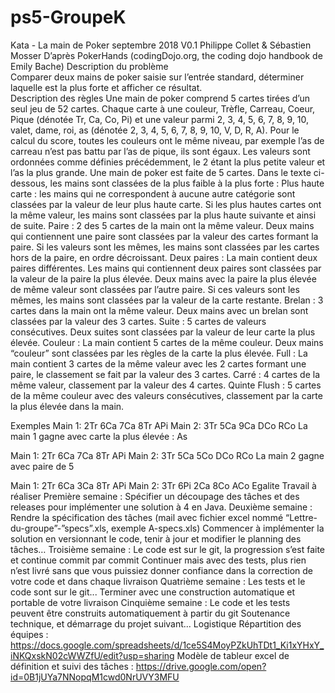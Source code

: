 # ps5-GroupeK
Kata - La main de Poker
septembre 2018
V0.1
Philippe Collet & Sébastien Mosser
D’après PokerHands (codingDojo.org, the coding dojo handbook de Emily Bache)
Description du problème		 	 	 		
Comparer deux mains de poker saisie sur l’entrée standard, déterminer laquelle est la plus forte et afficher ce résultat.			
Description des règles
Une main de poker comprend 5 cartes tirées d’un seul jeu de 52 cartes. Chaque carte à une couleur, Trèfle, Carreau, Coeur, Pique (dénotée Tr, Ca, Co, Pi) et une valeur parmi 2, 3, 4, 5, 6, 7, 8, 9, 10, valet, dame, roi, as (dénotée 2, 3, 4, 5, 6, 7, 8, 9, 10, V, D, R, A). Pour le calcul du score, toutes les couleurs ont le même niveau, par exemple l’as de carreau n’est pas battu par l’as de pique, ils sont égaux. Les valeurs sont ordonnées comme définies précédemment, le 2 étant la plus petite valeur et l’as la plus grande.
Une main de poker est faite de 5 cartes. Dans le texte ci-dessous, les mains sont classées de la plus faible à la plus forte :
Plus haute carte : les mains qui ne correspondent à aucune autre catégorie sont classées par la valeur de leur plus haute carte. Si les plus hautes cartes ont la même valeur, les mains sont classées par la plus haute suivante et ainsi de suite.
Paire : 2 des 5 cartes de la main ont la même valeur. Deux mains qui contiennent une paire sont classées par la valeur des cartes formant la paire. Si les valeurs sont les mêmes, les mains sont classées par les cartes hors de la paire, en ordre décroissant.
Deux paires : La main contient deux paires différentes. Les mains qui contiennent deux paires sont classées par la valeur de la paire la plus élevée. Deux mains avec la paire la plus élevée de même valeur sont classées par l’autre paire. Si ces valeurs sont les mêmes, les mains sont classées par la valeur de la carte restante.
Brelan : 3 cartes dans la main ont la même valeur. Deux mains avec un brelan sont classées par la valeur des 3 cartes.
Suite : 5 cartes de valeurs consécutives. Deux suites sont classées par la valeur de leur carte la plus élevée.
Couleur : La main contient 5 cartes de la même couleur. Deux mains “couleur” sont classées par les règles de la carte la plus élevée.
Full : La main contient  3 cartes de la même valeur avec les 2 cartes formant une paire, le classement se fait par la valeur des 3 cartes.
Carré : 4 cartes de la même valeur, classement par la valeur des 4 cartes.
Quinte Flush : 5 cartes de la même couleur avec des valeurs consécutives, classement par la carte la plus élevée dans la main.

Exemples
Main 1:  2Tr 6Ca 7Ca 8Tr APi
Main 2:  3Tr 5Ca 9Ca DCo RCo
La main 1 gagne avec carte la plus élevée : As

Main 1:  2Tr 6Ca 7Ca 8Tr APi
Main 2:  3Tr 5Ca 5Co DCo RCo
La main 2 gagne avec paire de 5

Main 1:  2Tr 6Ca 3Ca 8Tr APi
Main 2:  3Tr 6Pi 2Ca 8Co ACo
Egalite
Travail à réaliser
Première semaine : 
Spécifier un découpage des tâches et des releases pour implémenter une solution à 4 en Java.
Deuxième semaine : 
Rendre la spécification des tâches (mail avec fichier excel nommé “Lettre-du-groupe”-”specs”.xls, exemple A-specs.xls)
Commencer à implémenter la solution en versionnant le code, tenir à jour et modifier le planning des tâches…
Troisième semaine : 
Le code est sur le git, la progression s’est faite et continue commit par commit
Continuer mais avec des tests, plus rien n’est livré sans que vous puissiez donner confiance dans la correction de votre code et dans chaque livraison
Quatrième semaine : 
Les tests et le code sont sur le git...
Terminer avec une construction automatique et portable de votre livraison
Cinquième semaine : 
Le code et les tests peuvent être construits automatiquement à partir du git
Soutenance technique, et démarrage du projet suivant...
Logistique
Répartition des équipes : https://docs.google.com/spreadsheets/d/1ce5S4MoyPZkUhTDt1_Ki1xYHxY_iNKQxskN02cWWZfU/edit?usp=sharing 
Modèle de tableur excel de définition et suivi des tâches : https://drive.google.com/open?id=0B1jUYa7NNopqM1cwd0NrUVY3MFU  
